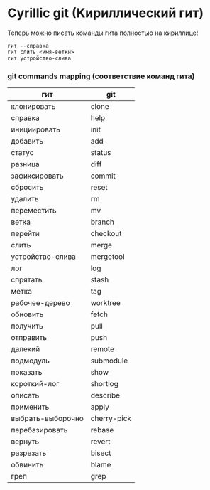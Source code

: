 # Cyrillic git (Kириллический гит)

Теперь можно писать команды гита полностью на кириллице!

```git
гит --справка
гит слить <имя-ветки>
гит устройство-слива
```

### git commands mapping (соответствие команд гита)

| гит | git |
|---|---|
|клонировать|clone|
|справка|help|
|инициировать|init|
|добавить|add|
|статус|status|
|разница|diff|
|зафиксировать|commit|
|сбросить|reset|
|удалить|rm|
|переместить|mv|
|ветка|branch|
|перейти|checkout|
|слить|merge|
|устройство-слива|mergetool|
|лог|log|
|спрятать|stash|
|метка|tag|
|рабочее-дерево|worktree|
|обновить|fetch|
|получить|pull|
|отправить|push|
|далекий|remote|
|подмодуль|submodule|
|показать|show|
|короткий-лог|shortlog|
|описать|describe|
|применить|apply|
|выбрать-выборочно|cherry-pick|
|перебазировать|rebase|
|вернуть|revert|
|разрезать|bisect|
|обвинить|blame|
|греп|grep|
